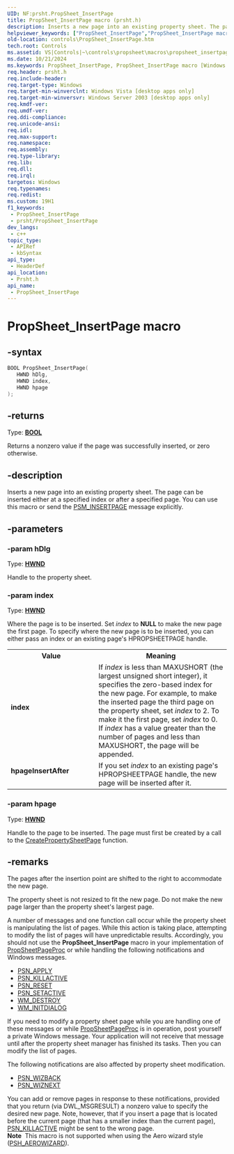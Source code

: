 ```yaml
---
UID: NF:prsht.PropSheet_InsertPage
title: PropSheet_InsertPage macro (prsht.h)
description: Inserts a new page into an existing property sheet. The page can be inserted either at a specified index or after a specified page. You can use this macro or send the PSM_INSERTPAGE message explicitly.
helpviewer_keywords: ["PropSheet_InsertPage","PropSheet_InsertPage macro [Windows Controls]","_win32_PropSheet_InsertPage","_win32_PropSheet_InsertPage_cpp","controls.PropSheet_InsertPage","controls._win32_PropSheet_InsertPage","hpageInsertAfter","index","prsht/PropSheet_InsertPage"]
old-location: controls\PropSheet_InsertPage.htm
tech.root: Controls
ms.assetid: VS|Controls|~\controls\propsheet\macros\propsheet_insertpage.htm
ms.date: 10/21/2024
ms.keywords: PropSheet_InsertPage, PropSheet_InsertPage macro [Windows Controls], _win32_PropSheet_InsertPage, _win32_PropSheet_InsertPage_cpp, controls.PropSheet_InsertPage, controls._win32_PropSheet_InsertPage, hpageInsertAfter, index, prsht/PropSheet_InsertPage
req.header: prsht.h
req.include-header: 
req.target-type: Windows
req.target-min-winverclnt: Windows Vista [desktop apps only]
req.target-min-winversvr: Windows Server 2003 [desktop apps only]
req.kmdf-ver: 
req.umdf-ver: 
req.ddi-compliance: 
req.unicode-ansi: 
req.idl: 
req.max-support: 
req.namespace: 
req.assembly: 
req.type-library: 
req.lib: 
req.dll: 
req.irql: 
targetos: Windows
req.typenames: 
req.redist: 
ms.custom: 19H1
f1_keywords:
 - PropSheet_InsertPage
 - prsht/PropSheet_InsertPage
dev_langs:
 - c++
topic_type:
 - APIRef
 - kbSyntax
api_type:
 - HeaderDef
api_location:
 - Prsht.h
api_name:
 - PropSheet_InsertPage
---
```


# PropSheet_InsertPage macro

## -syntax

```cpp
BOOL PropSheet_InsertPage(
   HWND hDlg,
   HWND index,
   HWND hpage
);
```

## -returns

Type: **[BOOL](/windows/desktop/winprog/windows-data-types)**

Returns a nonzero value if the page was successfully inserted, or zero otherwise.


## -description

Inserts a new page into an existing property sheet. The page can be inserted either at a specified index or after a specified page. You can use this macro or send the <a href="/windows/desktop/Controls/psm-insertpage">PSM_INSERTPAGE</a> message explicitly.

## -parameters

### -param hDlg

Type: <b><a href="/windows/desktop/WinProg/windows-data-types">HWND</a></b>

Handle to the property sheet.

### -param index

Type: <b><a href="/windows/desktop/WinProg/windows-data-types">HWND</a></b>

Where the page is to be inserted. Set <i>index</i> to <b>NULL</b> to make the new page the first page. To specify where the new page is to be inserted, you can either pass an index or an existing page's HPROPSHEETPAGE handle.

<table>
<tr>
<th>Value</th>
<th>Meaning</th>
</tr>
<tr>
<td width="40%"><a id="index"></a><a id="INDEX"></a><dl>
<dt><b>index</b></dt>
</dl>
</td>
<td width="60%">
If <i>index</i> is less than MAXUSHORT (the largest unsigned short integer), it specifies the zero-based index for the new page. For example, to make the inserted page the third page on the property sheet, set <i>index</i> to 2. To make it the first page, set <i>index</i> to 0. If <i>index</i> has a value greater than the number of pages and less than MAXUSHORT, the page will be appended.

</td>
</tr>
<tr>
<td width="40%"><a id="hpageInsertAfter"></a><a id="hpageinsertafter"></a><a id="HPAGEINSERTAFTER"></a><dl>
<dt><b>hpageInsertAfter</b></dt>
</dl>
</td>
<td width="60%">
If you set <i>index</i> to an existing page's HPROPSHEETPAGE handle, the new page will be inserted after it.

</td>
</tr>
</table>

### -param hpage

Type: <b><a href="/windows/desktop/WinProg/windows-data-types">HWND</a></b>

Handle to the page to be inserted. The page must first be created by a call to the <a href="/windows/desktop/api/prsht/nf-prsht-createpropertysheetpagea">CreatePropertySheetPage</a> function.

## -remarks

The pages after the insertion point are shifted to the right to accommodate the new page.

The property sheet is not resized to fit the new page. Do not make the new page larger than the property sheet's largest page.

A number of messages and one function call occur while the property sheet is manipulating the list of pages. While this action is taking place, attempting to modify the list of pages will have unpredictable results. Accordingly, you should not use the <b>PropSheet_InsertPage</b> macro in your implementation of <a href="/windows/desktop/api/prsht/nc-prsht-lpfnpspcallbacka">PropSheetPageProc</a> or while handling the following notifications and Windows messages.

<ul>
<li>
<a href="/windows/desktop/Controls/psn-apply">PSN_APPLY</a>
</li>
<li>
<a href="/windows/desktop/Controls/psn-killactive">PSN_KILLACTIVE</a>
</li>
<li>
<a href="/windows/desktop/Controls/psn-reset">PSN_RESET</a>
</li>
<li>
<a href="/windows/desktop/Controls/psn-setactive">PSN_SETACTIVE</a>
</li>
<li>
<a href="/windows/desktop/winmsg/wm-destroy">WM_DESTROY</a>
</li>
<li>
<a href="/windows/desktop/dlgbox/wm-initdialog">WM_INITDIALOG</a>
</li>
</ul>
If you need to modify a property sheet page while you are handling one of these messages or while <a href="/windows/desktop/api/prsht/nc-prsht-lpfnpspcallbacka">PropSheetPageProc</a> is in operation, post yourself a private Windows message. Your application will not receive that message until after the property sheet manager has finished its tasks. Then you can modify the list of pages.

The following notifications are also affected by property sheet modification.

<ul>
<li>
<a href="/windows/desktop/Controls/psn-wizback">PSN_WIZBACK</a>
</li>
<li>
<a href="/windows/desktop/Controls/psn-wiznext">PSN_WIZNEXT</a>
</li>
</ul>
You can add or remove pages in response to these notifications, provided that you return (via DWL_MSGRESULT) a nonzero value to specify the desired new page. Note, however, that if you insert a page that is located before the current page (that has a smaller index than the current page), <a href="/windows/desktop/Controls/psn-killactive">PSN_KILLACTIVE</a> might be sent to the wrong page.

<div class="alert"><b>Note</b>  This macro is not supported when using the Aero wizard style (<a href="/windows/desktop/api/prsht/ns-prsht-propsheetheadera_v2">PSH_AEROWIZARD</a>).</div>
<div> </div>
